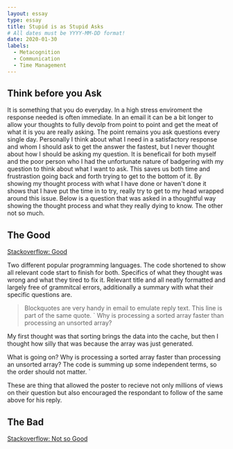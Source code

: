 ```yaml
---
layout: essay
type: essay
title: Stupid is as Stupid Asks
# All dates must be YYYY-MM-DD format!
date: 2020-01-30
labels:
  - Metacognition
  - Communication
  - Time Management
---
```


## Think before you Ask

It is something that you do everyday. In a high stress enviroment the response needed is often immediate. In an email it can be a bit longer to allow your thoughts to fully devolp from point to point and get the meat of what it is you are really asking. The point remains you ask questions every single day. Personally I think about what I need in a satisfactory response and whom I should ask to get the answer the fastest, but I never thought about how I should be asking my question. It is beneficail for both myself and the poor person who I had the unfortunate nature of badgering with my question to think about what I want to ask. This saves us both time and frustrastion going back and forth trying to get to the bottom of it. By showing my thought process with what I have done or haven't done it shows that I have put the time in to try, really try to get to my head wrapped around this issue. Below is a question that was asked in a thoughtful way showing the thought process and what they really dying to know. The other not so much.

## The Good

[Stackoverflow: Good](https://stackoverflow.com/questions/11227809/why-is-processing-a-sorted-array-faster-than-processing-an-unsorted-array)

Two different popular programming languages. The code shortened to show all relevant code start to finish for both. Specifics of what they thought was wrong and what they tired to fix it. Relevant title and all neatly formatted and largely free of grammitcal errors, additionally a summary with what their specific questions are. 


> Blockquotes are very handy in email to emulate reply text.
> This line is part of the same quote.
`
Why is processing a sorted array faster than processing an unsorted array?

My first thought was that sorting brings the data into the cache, but then I thought how silly that was because the array was just generated.

What is going on?
Why is processing a sorted array faster than processing an unsorted array?
The code is summing up some independent terms, so the order should not matter.
`


These are thing that allowed the poster to recieve not only millions of views on their question but also encouraged the respondant to follow of the same above for his reply. 

## The Bad

[Stackoverflow: Not so Good](https://stackoverflow.com/questions/59977462/unity-gameobject-colour-change)
